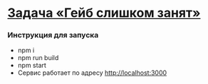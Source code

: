 # [Задача «Гейб слишком занят»](https://github.com/urfu-2017/webdev-task-8)

### Инструкция для запуска

- npm i
- npm run build
- npm start
- Сервис работает по адресу [http://localhost:3000](http://localhost:8080)
